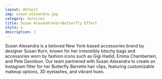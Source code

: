 ```yaml
---
layout: default
img: susan-alexandra.jpg
category: Services
title: Susan Alexandra<br>Butterfly Effect
style: a
description: |
---
```

  Susan Alexandra is a beloved New York-based accessories brand by designer Susan Korn, known for her irresistibly kitschy bags and accessories worn by fashion icons such as Gigi Hadid, Emma Chamberlain, and Pete Davidson. Our team partnered with Susan Alexandra to create an Instagram filter for her Butterfly Barrette hair clips, featuring customizable makeup options, 3D eyelashes, and vibrant hues.